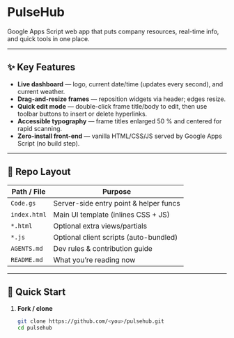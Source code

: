 # PulseHub

Google Apps Script web app that puts company resources, real-time info, and quick tools in one place.

---

## ✨ Key Features
- **Live dashboard** — logo, current date/time (updates every second), and current weather.
- **Drag-and-resize frames** — reposition widgets via header; edges resize.
- **Quick edit mode** — double-click frame title/body to edit, then use toolbar buttons to insert or delete hyperlinks.
- **Accessible typography** — frame titles enlarged 50 % and centered for rapid scanning.
- **Zero-install front-end** — vanilla HTML/CSS/JS served by Google Apps Script (no build step).

---

## 📂 Repo Layout
| Path / File   | Purpose                                   |
|---------------|-------------------------------------------|
| `Code.gs`     | Server-side entry point & helper funcs    |
| `index.html`  | Main UI template (inlines CSS + JS)       |
| `*.html`      | Optional extra views/partials             |
| `*.js`        | Optional client scripts (auto-bundled)    |
| `AGENTS.md`   | Dev rules & contribution guide            |
| `README.md`   | What you’re reading now                   |

---

## 🚀 Quick Start

1. **Fork / clone**
   ```bash
   git clone https://github.com/<you>/pulsehub.git
   cd pulsehub
